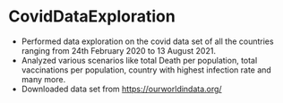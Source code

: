 # CovidDataExploration

* Performed data exploration on the covid data set of all the countries ranging from 24th February 2020 to 13 August 2021.
* Analyzed various scenarios like total Death per population, total vaccinations per population, country with highest infection rate and many more.
* Downloaded data set from https://ourworldindata.org/
